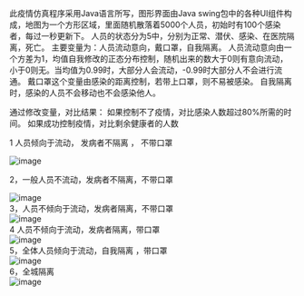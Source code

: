 此疫情仿真程序采用Java语言所写，图形界面由Java swing包中的各种UI组件构成，地图为一个方形区域，里面随机散落着5000个人员，初始时有100个感染者，每过一秒更新下。
人员的状态分为5中，分别为正常、潜伏、感染、在医院隔离，死亡。
主要变量为：人员流动意向，戴口罩，自我隔离。
人员流动意向由一个方差为1，均值自我修改的正态分布控制，随机出来的数大于0则有意向流动，小于0则无。当均值为0.99时，大部分人会流动，-0.99时大部分人不会进行流通。
戴口罩这个变量由感染的距离控制，若带上口罩，则不易被感染。
自我隔离时，感染的人员不会移动也不会感染他人。

通过修改变量，对比结果：
如果控制不了疫情，对比感染人数超过80%所需的时间。
如果成功控制疫情，对比剩余健康者的人数

1  人员倾向于流动， 发病者不隔离 ， 不带口罩  

![image](https://user-images.githubusercontent.com/49340916/109908054-8e7be400-7cde-11eb-91a7-f29fefd13e7d.png)  

2，一般人员不流动，发病者不隔离，不带口罩  

![image](https://user-images.githubusercontent.com/49340916/109908139-ae130c80-7cde-11eb-93c9-f9bdef4ac299.png)  
3，人员不倾向于流动，发病者隔离，不带口罩  
![image](https://user-images.githubusercontent.com/49340916/109908325-0b0ec280-7cdf-11eb-94e8-9194c6b78a0f.png)  
4 人员不倾向于流动，发病者隔离，带口罩  
![image](https://user-images.githubusercontent.com/49340916/109908346-1235d080-7cdf-11eb-8760-a0aa52d528fb.png)  
5，全体人员倾向于流动，自我隔离 ，带口罩  
![image](https://user-images.githubusercontent.com/49340916/109908372-1eba2900-7cdf-11eb-8cca-af928e897ab5.png)  
6，全城隔离  
![image](https://user-images.githubusercontent.com/49340916/109908394-2a0d5480-7cdf-11eb-9ece-58c4a7d3cdb6.png)





